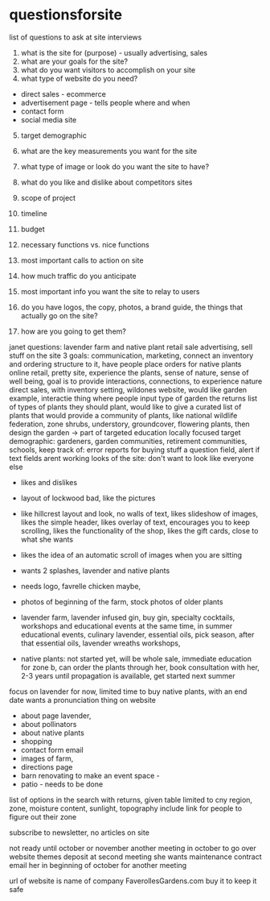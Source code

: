 # questionsforsite
list of questions to ask at site interviews



1. what is the site for (purpose) - usually advertising, sales 
2. what are your goals for the site?
3. what do you want visitors to accomplish on your site
4. what type of website do you need?
  - direct sales - ecommerce
  - advertisement page - tells people where and when
  - contact form
  - social media site
5. target demographic
6. what are the key measurements you want for the site
7. what type of image or look do you want the site to have?
8. what do you like and dislike about competitors sites

1. scope of project
2. timeline
3. budget
4. necessary functions vs. nice functions
5. most important calls to action on site
6. how much traffic do you anticipate
7. most important info you want the site to relay to users

1. do you have logos, the copy, photos, a brand guide, the things that actually go on the site?
2. how are you going to get them?


janet questions:
lavender farm and native plant retail sale 
advertising, sell stuff on the site
3 goals: communication, marketing, connect an inventory and ordering structure to it, have people place orders for native plants online retail, 
pretty site, experience the plants, sense of nature, sense of well being, goal is to provide interactions, connections, to experience nature
direct sales, with inventory setting, wildones website, would like garden example, interactie thing where people input type of garden the returns list of types of plants they should plant, would like to give a curated list of plants that would provide a community of plants, like national wildlife federation, zone shrubs, understory, groundcover, flowering plants, then design the garden -> part of targeted education locally focused
target demographic: gardeners, garden communities, retirement communities, schools,
keep track of: error reports for buying stuff a question field, alert if text fields arent working
looks of the site: don't want to look like everyone else
  - likes and dislikes
  - layout of lockwood bad, like the pictures
  - like hillcrest layout and look, no walls of text, likes slideshow of images, likes the simple header, likes overlay of text, encourages you to keep scrolling, likes the functionality of the shop, likes the gift cards, close to what she wants 
  - likes the idea of an automatic scroll of images when you are sitting
  - wants 2 splashes, lavender and native plants 
  - needs logo, favrelle chicken maybe, 
  - photos of beginning of the farm, stock photos of older plants

- lavender farm, lavender infused gin, buy gin, specialty cocktails, workshops and educational events at the same time, in summer educational events, culinary lavender, essential oils, pick season, after that essential oils, lavender wreaths workshops,
- native plants: not started yet, will be whole sale, immediate education for zone b, can order the plants through her, book consultation with her, 2-3 years until propagation is available, get started next summer

focus on lavender for now, 
limited time to buy native plants, with an end date
wants a pronunciation thing on website

- about page lavender,
- about pollinators
- about native plants
- shopping
- contact form email
- images of farm, 
- directions page
- barn renovating to make an event space - 
- patio - needs to be done

list of options in the search with returns, given table limited to cny region, zone, moisture content, sunlight, topography
include link for people to figure out their zone

subscribe to newsletter, no articles on site 

not ready until october or november another meeting in october to go over website themes
deposit at second meeting
she wants maintenance contract 
email her in beginning of october for another meeting

url of website is name of company FaverollesGardens.com
buy it to keep it safe
